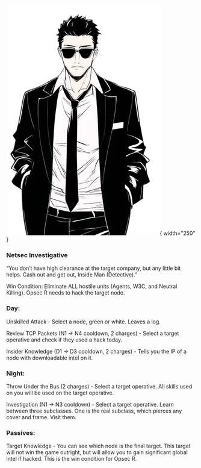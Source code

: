 ![insidemandetective.png](Images/insidemandetective.png){ width="250" }

### **Netsec Investigative**

“You don’t have high clearance at the target company, but any little bit helps. Cash out and get out, Inside Man (Detective).”

Win Condition: Eliminate ALL hostile units (Agents, W3C, and Neutral Killing). Opsec R needs to hack the target node.

### **Day:**

Unskilled Attack - Select a node, green or white. Leaves a log.

Review TCP Packets (N1 -> N4 cooldown, 2 charges) - Select a target operative and check if they used a hack today.

Insider Knowledge (D1 -> D3 cooldown, 2 charges) - Tells you the IP of a node with downloadable intel on it.

### **Night:**

Throw Under the Bus (2 charges) - Select a target operative. All skills used on you will be used on the target operative.

Investigation (N1 -> N3 cooldown) - Select a target operative. Learn between three subclasses. One is the real subclass, which pierces any cover and frame. Visit them.

### **Passives:**

Target Knowledge - You can see which node is the final target. This target will not win the game outright, but will allow you to gain significant global intel if hacked. This is the win condition for Opsec R.